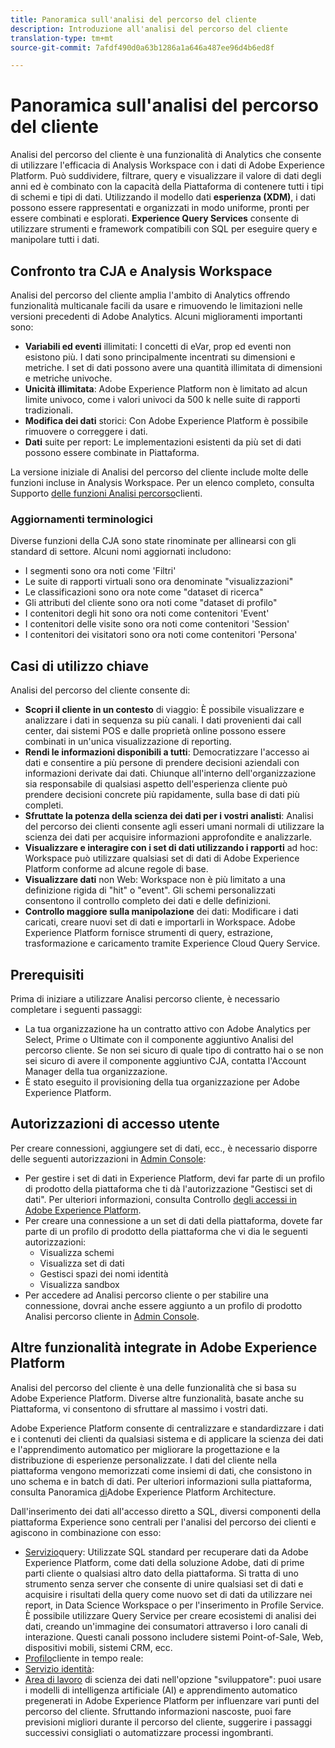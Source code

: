 ```yaml
---
title: Panoramica sull'analisi del percorso del cliente
description: Introduzione all'analisi del percorso del cliente
translation-type: tm+mt
source-git-commit: 7afdf490d0a63b1286a1a646a487ee96d4b6ed8f

---
```



# Panoramica sull&#39;analisi del percorso del cliente

Analisi del percorso del cliente è una funzionalità di Analytics che consente di utilizzare l&#39;efficacia di Analysis Workspace con i dati di Adobe Experience Platform. Può suddividere, filtrare, query e visualizzare il valore di dati degli anni ed è combinato con la capacità della Piattaforma di contenere tutti i tipi di schemi e tipi di dati. Utilizzando il modello dati **esperienza (XDM)**, i dati possono essere rappresentati e organizzati in modo uniforme, pronti per essere combinati e esplorati. **Experience Query Services** consente di utilizzare strumenti e framework compatibili con SQL per eseguire query e manipolare tutti i dati.

## Confronto tra CJA e Analysis Workspace

Analisi del percorso del cliente amplia l&#39;ambito di Analytics offrendo funzionalità multicanale facili da usare e rimuovendo le limitazioni nelle versioni precedenti di Adobe Analytics. Alcuni miglioramenti importanti sono:

* **Variabili ed eventi** illimitati: I concetti di eVar, prop ed eventi non esistono più. I dati sono principalmente incentrati su dimensioni e metriche. I set di dati possono avere una quantità illimitata di dimensioni e metriche univoche.
* **Unicità illimitata**: Adobe Experience Platform non è limitato ad alcun limite univoco, come i valori univoci da 500 k nelle suite di rapporti tradizionali.
* **Modifica dei dati** storici: Con Adobe Experience Platform è possibile rimuovere o correggere i dati.
* **Dati** suite per report: Le implementazioni esistenti da più set di dati possono essere combinate in Piattaforma.

La versione iniziale di Analisi del percorso del cliente include molte delle funzioni incluse in Analysis Workspace. Per un elenco completo, consulta Supporto [delle funzioni Analisi percorso](cja-aa.md)clienti.

### Aggiornamenti terminologici

Diverse funzioni della CJA sono state rinominate per allinearsi con gli standard di settore. Alcuni nomi aggiornati includono:

* I segmenti sono ora noti come &#39;Filtri&#39;
* Le suite di rapporti virtuali sono ora denominate &quot;visualizzazioni&quot;
* Le classificazioni sono ora note come &quot;dataset di ricerca&quot;
* Gli attributi del cliente sono ora noti come &quot;dataset di profilo&quot;
* I contenitori degli hit sono ora noti come contenitori &#39;Event&#39;
* I contenitori delle visite sono ora noti come contenitori &#39;Session&#39;
* I contenitori dei visitatori sono ora noti come contenitori &#39;Persona&#39;

## Casi di utilizzo chiave

Analisi del percorso del cliente consente di:

* **Scopri il cliente in un contesto** di viaggio: È possibile visualizzare e analizzare i dati in sequenza su più canali. I dati provenienti dai call center, dai sistemi POS e dalle proprietà online possono essere combinati in un&#39;unica visualizzazione di reporting.
* **Rendi le informazioni disponibili a tutti**: Democratizzare l&#39;accesso ai dati e consentire a più persone di prendere decisioni aziendali con informazioni derivate dai dati. Chiunque all&#39;interno dell&#39;organizzazione sia responsabile di qualsiasi aspetto dell&#39;esperienza cliente può prendere decisioni concrete più rapidamente, sulla base di dati più completi.
* **Sfruttate la potenza della scienza dei dati per i vostri analisti**: Analisi del percorso dei clienti consente agli esseri umani normali di utilizzare la scienza dei dati per acquisire informazioni approfondite e analizzarle.
* **Visualizzare e interagire con i set di dati utilizzando i rapporti** ad hoc: Workspace può utilizzare qualsiasi set di dati di Adobe Experience Platform conforme ad alcune regole di base.
* **Visualizzare dati** non Web: Workspace non è più limitato a una definizione rigida di &quot;hit&quot; o &quot;event&quot;. Gli schemi personalizzati consentono il controllo completo dei dati e delle definizioni.
* **Controllo maggiore sulla manipolazione** dei dati: Modificare i dati caricati, creare nuovi set di dati e importarli in Workspace. Adobe Experience Platform fornisce strumenti di query, estrazione, trasformazione e caricamento tramite Experience Cloud Query Service.

## Prerequisiti

Prima di iniziare a utilizzare Analisi percorso cliente, è necessario completare i seguenti passaggi:

* La tua organizzazione ha un contratto attivo con Adobe Analytics per Select, Prime o Ultimate con il componente aggiuntivo Analisi del percorso cliente. Se non sei sicuro di quale tipo di contratto hai o se non sei sicuro di avere il componente aggiuntivo CJA, contatta l&#39;Account Manager della tua organizzazione.
* È stato eseguito il provisioning della tua organizzazione per Adobe Experience Platform.

## Autorizzazioni di accesso utente

Per creare connessioni, aggiungere set di dati, ecc., è necessario disporre delle seguenti autorizzazioni in [Admin Console](https://adminconsole.adobe.com/enterprise/):

* Per gestire i set di dati in Experience Platform, devi far parte di un profilo di prodotto della piattaforma che ti dà l&#39;autorizzazione &quot;Gestisci set di dati&quot;. Per ulteriori informazioni, consulta Controllo [degli accessi in Adobe Experience Platform](https://www.adobe.io/apis/experienceplatform/home/permissions-and-sandboxes/permissions-and-sandboxes.html#!api-specification/markdown/narrative/technical_overview/access-control/access-control-overview.md).
* Per creare una connessione a un set di dati della piattaforma, dovete far parte di un profilo di prodotto della piattaforma che vi dia le seguenti autorizzazioni:
   * Visualizza schemi
   * Visualizza set di dati
   * Gestisci spazi dei nomi identità
   * Visualizza sandbox
* Per accedere ad Analisi percorso cliente o per stabilire una connessione, dovrai anche essere aggiunto a un profilo di prodotto Analisi percorso cliente in [Admin Console](https://adminconsole.adobe.com/enterprise/).

## Altre funzionalità integrate in Adobe Experience Platform

Analisi del percorso del cliente è una delle funzionalità che si basa su Adobe Experience Platform. Diverse altre funzionalità, basate anche su Piattaforma, vi consentono di sfruttare al massimo i vostri dati.

Adobe Experience Platform consente di centralizzare e standardizzare i dati e i contenuti dei clienti da qualsiasi sistema e di applicare la scienza dei dati e l&#39;apprendimento automatico per migliorare la progettazione e la distribuzione di esperienze personalizzate. I dati del cliente nella piattaforma vengono memorizzati come insiemi di dati, che consistono in uno schema e in batch di dati. Per ulteriori informazioni sulla piattaforma, consulta Panoramica [di](https://www.adobe.io/apis/experienceplatform/home/overview.html)Adobe Experience Platform Architecture.

Dall&#39;inserimento dei dati all&#39;accesso diretto a SQL, diversi componenti della piattaforma Experience sono centrali per l&#39;analisi del percorso dei clienti e agiscono in combinazione con esso:

* [Servizio](https://www.adobe.io/apis/experienceplatform/home/query-service/sql-reference.html)query: Utilizzate SQL standard per recuperare dati da Adobe Experience Platform, come dati della soluzione Adobe, dati di prime parti cliente o qualsiasi altro dato della piattaforma. Si tratta di uno strumento senza server che consente di unire qualsiasi set di dati e acquisire i risultati della query come nuovo set di dati da utilizzare nei report, in Data Science Workspace o per l&#39;inserimento in Profile Service. È possibile utilizzare Query Service per creare ecosistemi di analisi dei dati, creando un&#39;immagine dei consumatori attraverso i loro canali di interazione. Questi canali possono includere sistemi Point-of-Sale, Web, dispositivi mobili, sistemi CRM, ecc.
* [Profilo](https://www.adobe.io/apis/experienceplatform/home/profile-identity-segmentation/profile-identity-segmentation-services.html#!api-specification/markdown/narrative/technical_overview/unified_profile_architectural_overview/unified_profile_architectural_overview.md)cliente in tempo reale:
* [Servizio identità](https://www.adobe.io/apis/experienceplatform/home/profile-identity-segmentation/profile-identity-segmentation-services.html#!api-specification/markdown/narrative/technical_overview/identity_services_architectural_overview/identity_services_architectural_overview.md):
* [Area di lavoro](https://www.adobe.io/apis/experienceplatform/home/data-science-workspace.html) di scienza dei dati nell&#39;opzione &quot;sviluppatore&quot;: puoi usare i modelli di intelligenza artificiale (AI) e apprendimento automatico pregenerati in Adobe Experience Platform per influenzare vari punti del percorso del cliente. Sfruttando informazioni nascoste, puoi fare previsioni migliori durante il percorso del cliente, suggerire i passaggi successivi consigliati o automatizzare processi ingombranti.
